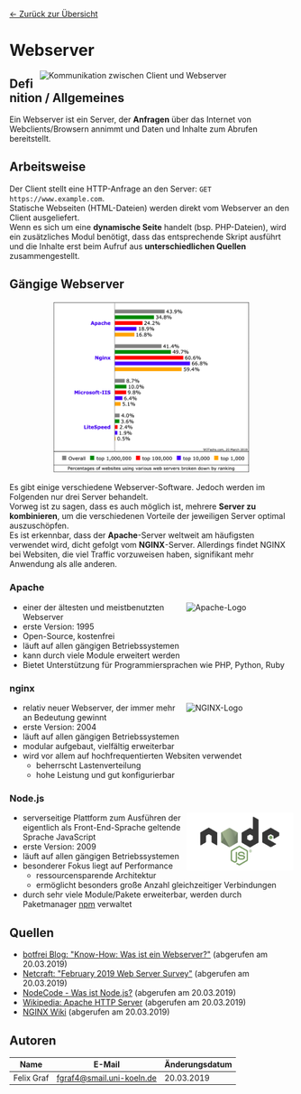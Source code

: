 [&#8592; Zurück zur Übersicht](..)

# Webserver

<img src="https://blog.botfrei.de/wp-content/uploads/2013/01/6_Abbildung-2-3-1.jpg" alt="Kommunikation zwischen Client und Webserver" width="450" align="right">

## Definition / Allgemeines
Ein Webserver ist ein Server, der **Anfragen** über das Internet von Webclients/Browsern annimmt und Daten und Inhalte zum Abrufen bereitstellt.

## Arbeitsweise
Der Client stellt eine HTTP-Anfrage an den Server: `GET https://www.example.com`. <br>
Statische Webseiten (HTML-Dateien) werden direkt vom Webserver an den Client ausgeliefert. <br>
Wenn es sich um eine **dynamische Seite** handelt (bsp. PHP-Dateien), wird ein zusätzliches Modul benötigt, dass das entsprechende Skript ausführt und die Inhalte erst beim Aufruf aus **unterschiedlichen Quellen** zusammengestellt.

## Gängige Webserver
<p align="center">
<img src="../images/Marktanteil_Webserver.png" alt="Marktanteil von Webservern" width="350">
</p>

Es gibt einige verschiedene Webserver-Software. Jedoch werden im Folgenden nur drei Server behandelt.<br>
Vorweg ist zu sagen, dass es auch möglich ist, mehrere **Server zu kombinieren**, um die verschiedenen Vorteile der jeweiligen Server optimal auszuschöpfen. <br>
Es ist erkennbar, dass der **Apache**-Server weltweit am häufigsten verwendet wird, dicht gefolgt vom **NGINX**-Server. Allerdings findet NGINX bei Websiten, die viel Traffic vorzuweisen haben, signifikant mehr Anwendung als alle anderen.

### Apache
<img align="right" src="https://www.apache.org/foundation/press/kit/asf_logo.svg" alt="Apache-Logo" width="190">

- einer der ältesten und meistbenutzten Webserver
- erste Version: 1995
- Open-Source, kostenfrei
- läuft auf allen gängigen Betriebssystemen
- kann durch viele Module erweitert werden
- Bietet Unterstützung für Programmiersprachen wie PHP, Python, Ruby

### nginx
<img align="right" src="https://upload.wikimedia.org/wikipedia/commons/c/c5/Nginx_logo.svg" alt="NGINX-Logo" width="190">

- relativ neuer Webserver, der immer mehr an Bedeutung gewinnt
- erste Version: 2004
- läuft auf allen gängigen Betriebssystemen
- modular aufgebaut, vielfältig erweiterbar
- wird vor allem auf hochfrequentierten Websiten verwendet
  - beherrscht Lastenverteilung
  - hohe Leistung und gut konfigurierbar

### Node.js
<img align="right" src="../images/NodeJS_Logo.png" alt="Node.js-Logo" width="190">

- serverseitige Plattform zum Ausführen der eigentlich als Front-End-Sprache geltende Sprache JavaScript
- erste Version: 2009
- läuft auf allen gängigen Betriebssystemen
- besonderer Fokus liegt auf Performance
  - ressourcensparende Architektur
  - ermöglicht besonders große Anzahl gleichzeitiger Verbindungen
- durch sehr viele Module/Pakete erweiterbar, werden durch Paketmanager [npm](https://www.npmjs.com/) verwaltet

## Quellen
- [botfrei Blog: "Know-How: Was ist ein Webserver?"](https://blog.botfrei.de/2013/01/webserver-die-qual-der-wahl/) (abgerufen am 20.03.2019)
- [Netcraft: "February 2019 Web Server Survey"](https://news.netcraft.com/archives/2019/02/28/february-2019-web-server-survey.html) (abgerufen am 20.03.2019)
- [NodeCode - Was ist Node.js?](http://nodecode.de/was-ist-nodejs) (abgerufen am 20.03.2019)
- [Wikipedia: Apache HTTP Server](https://de.wikipedia.org/wiki/Apache_HTTP_Server) (abgerufen am 20.03.2019)
- [NGINX Wiki](https://www.nginx.com/resources/wiki/) (abgerufen am 20.03.2019)

## Autoren
| Name       | E-Mail                    | Änderungsdatum |
|------------|---------------------------|----------------|
| Felix Graf | fgraf4@smail.uni-koeln.de | 20.03.2019     |
